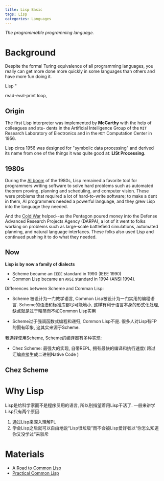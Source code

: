 ```yaml
---
title: Lisp Basic
tags: Lisp
categories: Languages
---
```




*The programmable programming language.*

# Background

Despite the formal Turing equivalence of all programming languages, you really can get more done more quickly in some languages than others and have more fun doing it. 



Lisp " 

read-eval-print loop,

## Origin

The first Lisp interpreter was implemented by **McCarthy** with the help of colleagues and stu- dents in the Artificial Intelligence Group of the `MIT` Research Laboratory of Electronics and in the `MIT` Computation Center in 1956.

Lisp circa 1956 was designed for "symbolic data processing" and derived its name from one of the things it was quite good at: **LISt Processing**. 

## 1980s

During the <u>AI boom</u> of the 1980s, Lisp remained a favorite tool for programmers writing software to solve hard problems such as automated theorem proving, planning and scheduling, and computer vision. These were problems that required a lot of hard-to-write software; to make a dent in them, AI programmers needed a powerful language, and they grew Lisp into the language they needed. 

And the <u>Cold War</u> helped--as the Pentagon poured money into the Defense Advanced Research Projects Agency (DARPA), a lot of it went to folks working on problems such as large-scale battlefield simulations, automated planning, and natural language interfaces. These folks also used Lisp and continued pushing it to do what they needed.

## Now

**Lisp is by now a family of dialects**

* Scheme became an `IEEE` standard in 1990 (IEEE 1990)
* Common Lisp became an `ANSI` standard in 1994 (ANSI 1994).



Differences between Scheme and Comman Lisp:

* Scheme 被设计为一门教学语言, Common Lisp被设计为一门实用的编程语言. Scheme的语法和标准库都尽可能地小, 这样有利于语言本身的形式化处理, 缺点就是过于精简而不如Common Lisp实用

* Scheme过于强调函数式编程和递归, Common Lisp不是. 很多人对Lisp有FP的固有印象, 这其实来源于Scheme.

  



我选择使用Scheme, Scheme的编译器有多种实现:

* Chez Scheme: 最强大的实现, 自带REPL, 拥有最快的编译和执行速度( 跨过汇编直接生成二进制Native Code )

## Chez Scheme

# Why Lisp

Lisp是给科学家而不是程序员用的语言, 所以别指望着用Lisp干活了. 一般来讲学Lisp只有两个原因:

1. 通过Lisp来深入理解PL
2. 学会Lisp之后就可以自由地说“Lisp很垃圾”而不会被Lisp爱好者以“你怎么知道你又没学过”来驳斥

# Materials

* [A Road to Common Lisp](https://stevelosh.com/blog/2018/08/a-road-to-common-lisp/)
* [Practical Common Lisp](https://gigamonkeys.com/book/)
